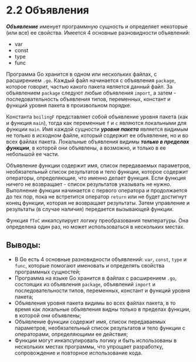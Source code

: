 # 2.2 Объявления

**_Объявление_** именует программную сущность и определяет некоторые (или все) ее свойства.
Имеется 4 основные разновидности объявлений:

* var
* const
* type
* func

Программа Go хранится в одном или нескольких файлах, с расширением `.go`. Каждый файл начинается с объявления `package`,
которое говорит, частью какого пакета является данный файл. За объявлением `package` следуют любые объявления `import`,
а затем - последовательность объявления типов, переменных, констант и функций уровня пакета в произвольном порядке.

Константа `boilingF` представляет собой объявление уровня пакета (как и функция `main`), тогда как переменные `f` и `c`
являются локальными для функции `main`.
Имя каждой сущности **_уровня пакета_** является видимым не только в исходном файле, который содержит ее объявление, но
и во всех файлах пакета.
Локальные объявления видимы **_только в пределах функции_**, в которой они объявлены, а возможно, и только в ее
небольшой ее части.

Объявление функции содержит имя, список передаваемых параметров, необязательный список результатов и тело функции,
которое содержит операторы, определяющие, что именно делает функция.
Если функция ничего не возвращает - список результатов указывать не нужно.
Выполнение функции начинается с первого оператора и продолжается до тех пор, пока не встретится оператор `return` или не
будет достигнут конец функции, которая не возвращает результаты. Затем управление и результаты (в случае наличия)
передается вызывающей функции.

Функция `fToC` инкапсулирует логику преобразования температуры. Она определена один раз, но может использоваться в
нескольких местах.

## Выводы:

* В Go есть 4 основные разновидности объявлений: `var`, `const`, `type` и `func`, которые помогают именовать и
  определять свойства программных сущностей;
* Программа на языке Go хранится в файлах с расширением `.go`, состоящих из объявления `package`, объявлений `import` и
  последовательности типов, переменных, констант и функций уровня пакета;
* Объявления уровня пакета видимы во всех файлах пакета, в то время как локальные объявления видны только в пределах
  функции, в которой они объявлены;
* Объявление функции содержит имя, список передаваемых параметров, необязательный список результатов и тело функции с
  операторами, определяющими ее действия;
* Функции могут инкапсулировать логику и быть использованы в нескольких местах программы, что упрощает разработку,
  сопровождение и повторное использование кода.